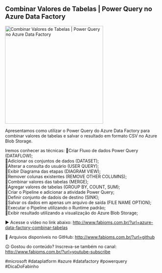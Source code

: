 ## Combinar Valores de Tabelas | Power Query no Azure Data Factory

<img src="https://fabioms.com.br/uploads/youtube/7AYLrfdgalc.png" alt="Combinar Valores de Tabelas | Power Query no Azure Data Factory" title="Azure Data Factory" width="320"/>

Apresentamos como utilizar o Power Query do Azure Data Factory para combinar valores de tabelas e salvar o resultado em formato CSV no Azure Blob Storage.

Iremos conhecer as técnicas:
🔹Criar Fluxo de dados Power Query (DATAFLOW);  
🔹Adicionar os conjuntos de dados (DATASET);  
🔹Alterar a consulta do usuário (USER QUERY);  
🔹Exibir Diagrama das etapas (DIAGRAM VIEW);  
🔹Remover colunas existentes (REMOVE OTHER COLUMNS);  
🔹Combinar valores das tabelas (MERGE);  
🔹Agregar valores de tabelas (GROUP BY, COUNT, SUM);  
🔹Criar o Pipeline e adicionar a atividade Power Query;  
🔹Definir conjunto de dadois de destino (SINK);  
🔹Salvar os dados em apenas um arquivo de saída (FILE NAME OPTION);  
🔹Executar o Pipeline utilizando o Runtime padrão;  
🔹Exibir resultado utilizando a visualização do Azure Blob Storage;  

▶️ Acesse o vídeo no link abaixo:
http://www.fabioms.com.br/?url=azure-data-factory-combinar-tabelas

📁 Arquivos disponíveis no GitHub:
http://www.fabioms.com.br/?url=github

😉 Gostou do conteúdo? Inscreva-se também no canal:
http://www.fabioms.com.br/?url=youtube-subscribe 

#microsoft #dataplatform #azure #datafactory #powerquery #DicaDoFabinho